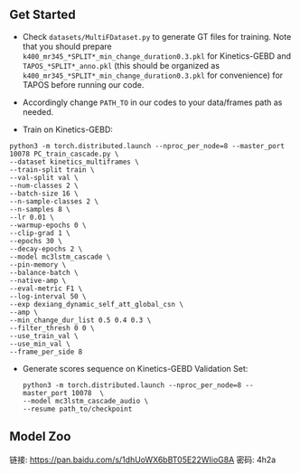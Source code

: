 ## Get Started

- Check `datasets/MultiFDataset.py` to generate GT files for training. Note that you should prepare `k400_mr345_*SPLIT*_min_change_duration0.3.pkl` for Kinetics-GEBD and `TAPOS_*SPLIT*_anno.pkl`  (this should be organized as `k400_mr345_*SPLIT*_min_change_duration0.3.pkl` for convenience) for TAPOS before running our code. 

-  Accordingly change `PATH_TO` in our codes to your data/frames path as needed.

- Train on Kinetics-GEBD:

 ```shell
python3 -m torch.distributed.launch --nproc_per_node=8 --master_port 10078 PC_train_cascade.py \
--dataset kinetics_multiframes \
--train-split train \
--val-split val \
--num-classes 2 \
--batch-size 16 \
--n-sample-classes 2 \
--n-samples 8 \
--lr 0.01 \
--warmup-epochs 0 \
--clip-grad 1 \
--epochs 30 \
--decay-epochs 2 \
--model mc3lstm_cascade \
--pin-memory \
--balance-batch \
--native-amp \
--eval-metric F1 \
--log-interval 50 \
--exp dexiang_dynamic_self_att_global_csn \
--amp \
--min_change_dur_list 0.5 0.4 0.3 \
--filter_thresh 0 0 \
--use_train_val \
--use_min_val \
--frame_per_side 8
 ```

- Generate scores sequence on Kinetics-GEBD Validation Set:

  ```shell
  python3 -m torch.distributed.launch --nproc_per_node=8 --master_port 10078  \ 
  --model mc3lstm_cascade_audio \
  --resume path_to/checkpoint
  ```
  
## Model Zoo
链接: https://pan.baidu.com/s/1dhUoWX6bBT05E22WIioG8A  密码: 4h2a

